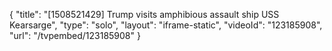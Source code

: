 {
    "title": "[1508521429] Trump visits amphibious assault ship USS Kearsarge",
    "type": "solo",
    "layout": "iframe-static",
    "videoId": "123185908",
    "url": "\/tvpembed\/123185908"
}